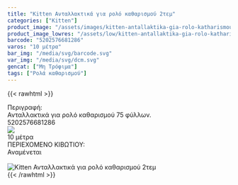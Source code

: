 ```yaml
---
title: "Kitten Ανταλλακτικά για ρολό καθαρισμού 2τεμ"
categories: ["Kitten"]
product_image: "/assets/images/kitten-antallaktika-gia-rolo-katharismou-2tem.jpg"
product_image_lowres: "/assets/low/kitten-antallaktika-gia-rolo-katharismou-2tem.jpg"
barcode: "5202576681286"
varos: "10 μέτρα"
bar_img: "/media/svg/barcode.svg"
var_img: "/media/svg/dcm.svg"
gencat: ["Μη Τρόφιμα"]
tags: ["Ρολά καθαρισμού"]
---
```

{{< rawhtml >}}

<div class="sload201"><div class="product"><div id="sistatika">Περιγραφή:</div><div class="alltext">Ανταλλακτικά για ρολό καθαρισμού 75 φύλλων.</div><div id="barcode"><div id="barimage1"></div><span id="bartext">5202576681286</span></div><div id="varos"><div id="varosimage" style="margin:0"><img src="/media/svg/dcm.svg"></div><span id="varostext">10 μέτρα</span></div><div id="kivotio">ΠΕΡΙΕΧΟΜΕΝΟ ΚΙΒΩΤΙΟΥ:<br>Αναμένεται</div><br><div class="pimg"><img alt="Kitten Ανταλλακτικά για ρολό καθαρισμού 2τεμ" title="Kitten Ανταλλακτικά για ρολό καθαρισμού 2τεμ" src="/assets/images/kitten-antallaktika-gia-rolo-katharismou-2tem.jpg"></div></div></div>
{{< /rawhtml >}}


